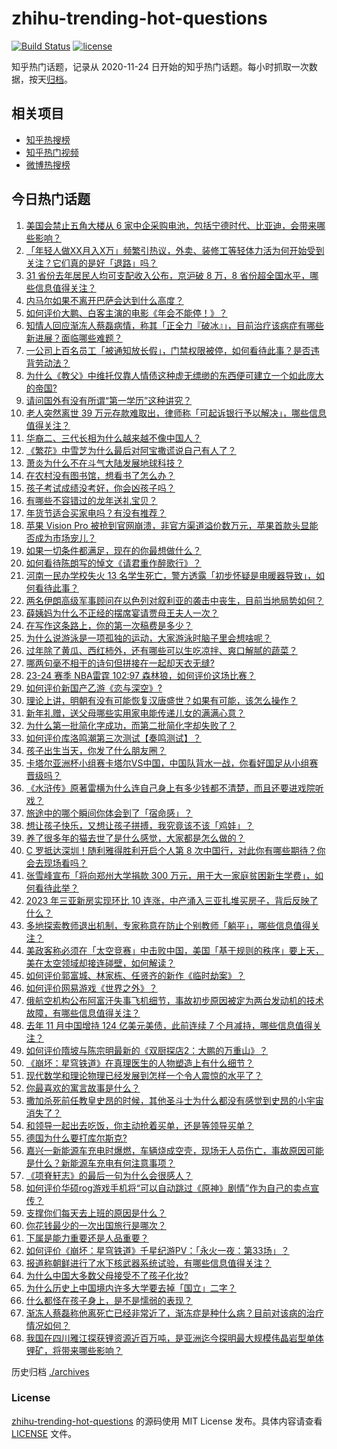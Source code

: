 # zhihu-trending-hot-questions

[![Build Status](https://github.com/justjavac/zhihu-trending-hot-questions/workflows/ci/badge.svg?branch=master)](https://github.com/justjavac/zhihu-trending-hot-questions/actions)
[![license](https://img.shields.io/github/license/justjavac/zhihu-trending-hot-questions)](https://github.com/justjavac/zhihu-trending-hot-questions/blob/master/LICENSE)

知乎热门话题，记录从 2020-11-24
日开始的知乎热门话题。每小时抓取一次数据，按天[归档](./archives)。

## 相关项目

- [知乎热搜榜](https://github.com/justjavac/zhihu-trending-top-search)
- [知乎热门视频](https://github.com/justjavac/zhihu-trending-hot-video)
- [微博热搜榜](https://github.com/justjavac/weibo-trending-hot-search)

## 今日热门话题

<!-- BEGIN -->
<!-- 最后更新时间 Mon Jan 22 2024 08:54:34 GMT+0800 (China Standard Time) -->

1. [美国会禁止五角大楼从 6 家中企采购电池，包括宁德时代、比亚迪，会带来哪些影响？](https://www.zhihu.com/question/640544601)
1. [「年轻人做XX月入X万」频繁引热议，外卖、装修工等轻体力活为何开始受到关注？它们真的是好「退路」吗？](https://www.zhihu.com/question/640556495)
1. [31 省份去年居民人均可支配收入公布，京沪破 8 万，8 省份超全国水平，哪些信息值得关注？](https://www.zhihu.com/question/640488828)
1. [内马尔如果不离开巴萨会达到什么高度？](https://www.zhihu.com/question/640495691)
1. [如何评价大鹏、白客主演的电影《年会不能停！》？](https://www.zhihu.com/question/635323687)
1. [知情人回应渐冻人蔡磊病情，称其「正全力『破冰』」，目前治疗该病症有哪些新进展？面临哪些难题？](https://www.zhihu.com/question/640472138)
1. [一公司上百名员工「被通知放长假」，门禁权限被停，如何看待此事？是否违背劳动法？](https://www.zhihu.com/question/640054954)
1. [为什么《教父》中维托仅靠人情债这种虚无缥缈的东西便可建立一个如此庞大的帝国?](https://www.zhihu.com/question/529570983)
1. [请问国外有没有所谓“第一学历”这种讲究？](https://www.zhihu.com/question/637876596)
1. [老人突然离世 39 万元存款难取出，律师称「可起诉银行予以解决」，哪些信息值得关注？](https://www.zhihu.com/question/640069535)
1. [华裔二、三代长相为什么越来越不像中国人？](https://www.zhihu.com/question/60054984)
1. [《繁花》中雪芝为什么最后对阿宝撒谎说自己有人了？](https://www.zhihu.com/question/638916590)
1. [萧炎为什么不在斗气大陆发展地球科技？](https://www.zhihu.com/question/639223472)
1. [在农村没有图书馆，想看书了怎么办？](https://www.zhihu.com/question/639393359)
1. [孩子考试成绩没考好，你会凶孩子吗？](https://www.zhihu.com/question/640073228)
1. [有哪些不容错过的龙年送礼宝贝？](https://www.zhihu.com/question/640215942)
1. [年货节适合买家电吗？有没有推荐？](https://www.zhihu.com/question/640086533)
1. [苹果 Vision Pro 被抢到官网崩溃，非官方渠道溢价数万元，苹果首款头显能否成为市场宠儿？](https://www.zhihu.com/question/640558730)
1. [如果一切条件都满足，现在的你最想做什么？](https://www.zhihu.com/question/632723912)
1. [如何看待陈朗写的悼文《请君重作醉歌行》？](https://www.zhihu.com/question/640359835)
1. [河南一民办学校失火 13 名学生死亡，警方透露「初步怀疑是电暖器导致」，如何看待此事？](https://www.zhihu.com/question/640499560)
1. [两名伊朗高级军事顾问在以色列对叙利亚的袭击中丧生，目前当地局势如何？](https://www.zhihu.com/question/640449604)
1. [薛姨妈为什么不正经的摆席宴请贾母王夫人一次？](https://www.zhihu.com/question/639968492)
1. [在写作这条路上，你的第一次稿费是多少？](https://www.zhihu.com/question/640409885)
1. [为什么说游泳是一项孤独的运动，大家游泳时脑子里会想啥呢？](https://www.zhihu.com/question/639912695)
1. [过年除了黄瓜、西红柿外，还有哪些可以生吃凉拌、爽口解腻的蔬菜？](https://www.zhihu.com/question/639929149)
1. [哪两句毫不相干的诗句但拼接在一起却天衣无缝?](https://www.zhihu.com/question/639537531)
1. [23-24 赛季 NBA雷霆 102:97 森林狼，如何评价这场比赛？](https://www.zhihu.com/question/640535760)
1. [如何评价新国产乙游《恋与深空》?](https://www.zhihu.com/question/640062512)
1. [理论上讲，明朝有没有可能恢复汉唐盛世？如果有可能，该怎么操作？](https://www.zhihu.com/question/380520347)
1. [新年礼赠，送父母哪些实用家电能传递儿女的满满心意？](https://www.zhihu.com/question/638552717)
1. [为什么第一批简化字成功，而第二批简化字却失败了？](https://www.zhihu.com/question/26940415)
1. [如何评价库洛鸣潮第三次测试【奏鸣测试】？](https://www.zhihu.com/question/640081902)
1. [孩子出生当天，你发了什么朋友圈？](https://www.zhihu.com/question/639685000)
1. [卡塔尔亚洲杯小组赛卡塔尔VS中国，中国队背水一战，你看好国足从小组赛晋级吗？](https://www.zhihu.com/question/640558660)
1. [《水浒传》原著雷横为什么连自己身上有多少钱都不清楚，而且还要进戏院听戏？](https://www.zhihu.com/question/637855325)
1. [旅途中的哪个瞬间你体会到了「宿命感」？](https://www.zhihu.com/question/640079003)
1. [想让孩子快乐，又想让孩子拼搏，我究竟该不该「鸡娃」？](https://www.zhihu.com/question/640086814)
1. [养了很多年的猫去世了是什么感觉，大家都是怎么做的？](https://www.zhihu.com/question/50543515)
1. [C 罗抵达深圳！随利雅得胜利开启个人第 8 次中国行，对此你有哪些期待？你会去现场看吗？](https://www.zhihu.com/question/640559324)
1. [张雪峰宣布「将向郑州大学捐款 300 万元，用于大一家庭贫困新生学费」，如何看待此举？](https://www.zhihu.com/question/640574901)
1. [2023 年三亚新房实现环比 10 连涨，中产涌入三亚扎堆买房子，背后反映了什么？](https://www.zhihu.com/question/640557288)
1. [多地探索教师退出机制，专家称意在防止个别教师「躺平」，哪些信息值得关注？](https://www.zhihu.com/question/639343572)
1. [美政客称必须在「太空竞赛」中击败中国，美国「基于规则的秩序」要上天，美在太空领域却接连碰壁，如何解读？](https://www.zhihu.com/question/640068841)
1. [如何评价郭富城、林家栋、任贤齐的新作《临时劫案》？](https://www.zhihu.com/question/639779429)
1. [如何评价网易游戏《世界之外》？](https://www.zhihu.com/question/640062710)
1. [俄航空机构公布阿富汗失事飞机细节，事故初步原因被定为两台发动机的技术故障，有哪些信息值得关注？](https://www.zhihu.com/question/640550766)
1. [去年 11 月中国增持 124 亿美元美债，此前连续 7 个月减持，哪些信息值得关注？](https://www.zhihu.com/question/640535513)
1. [如何评价隋坡与陈宗明最新的《双厨探店2：大鹏的万重山》？](https://www.zhihu.com/question/639911356)
1. [《崩坏：星穹铁道》在真理医生的人物塑造上有什么细节？](https://www.zhihu.com/question/639928923)
1. [现代数学和理论物理已经发展到怎样一个令人震惊的水平了？](https://www.zhihu.com/question/304611853)
1. [你最喜欢的寓言故事是什么？](https://www.zhihu.com/question/39965558)
1. [撒加杀死前任教皇史昂的时候，其他圣斗士为什么都没有感觉到史昂的小宇宙消失了？](https://www.zhihu.com/question/351382908)
1. [和领导一起出去吃饭，你主动抢着买单，还是等领导买单？](https://www.zhihu.com/question/632225156)
1. [德国为什么要打库尔斯克?](https://www.zhihu.com/question/629782477)
1. [嘉兴一新能源车充电时爆燃，车辆烧成空壳，现场无人员伤亡，事故原因可能是什么？新能源车充电有何注意事项？](https://www.zhihu.com/question/640425893)
1. [《项脊轩志》的最后一句为什么会很感人？](https://www.zhihu.com/question/23853688)
1. [如何评价华硕rog游戏手机将“可以自动跳过《原神》剧情”作为自己的卖点宣传？](https://www.zhihu.com/question/640497228)
1. [支撑你们每天去上班的原因是什么？](https://www.zhihu.com/question/634033265)
1. [你花钱最少的一次出国旅行是哪次？](https://www.zhihu.com/question/640079038)
1. [下属是能力重要还是人品重要？](https://www.zhihu.com/question/640071307)
1. [如何评价《崩坏：星穹铁道》千星纪游PV：「永火一夜：第33场」？](https://www.zhihu.com/question/640199550)
1. [报道称朝鲜进行了水下核武器系统试验，有哪些信息值得关注？](https://www.zhihu.com/question/640188646)
1. [为什么中国大多数父母接受不了孩子化妆?](https://www.zhihu.com/question/640204152)
1. [为什么历史上中国境内许多大学要去掉「国立」二字？](https://www.zhihu.com/question/639713074)
1. [什么都怪在孩子身上，是不是懦弱的表现？](https://www.zhihu.com/question/639865062)
1. [渐冻人蔡磊称他离死亡已经非常近了，渐冻症是种什么病？目前对该病的治疗情况如何？](https://www.zhihu.com/question/640126692)
1. [我国在四川雅江探获锂资源近百万吨，是亚洲迄今探明最大规模伟晶岩型单体锂矿，将带来哪些影响？](https://www.zhihu.com/question/640088983)

<!-- END -->

历史归档 [./archives](./archives)

### License

[zhihu-trending-hot-questions](https://github.com/justjavac/zhihu-trending-hot-questions)
的源码使用 MIT License 发布。具体内容请查看 [LICENSE](./LICENSE) 文件。
